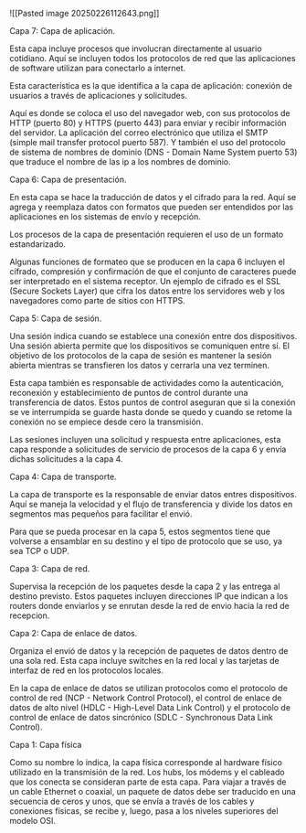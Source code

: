 ![[Pasted image 20250226112643.png]]

Capa 7: Capa de aplicación. 

Esta capa incluye procesos que involucran directamente al usuario cotidiano. Aquí se incluyen todos los protocolos de red que las aplicaciones de software utilizan para conectarlo a internet. 

Esta característica es la que identifica a la capa de aplicación: conexión de usuarios a través de aplicaciones y solicitudes. 

Aquí es donde se coloca el uso del navegador web, con sus protocolos de HTTP (puerto 80) y HTTPS (puerto 443) para enviar y recibir información del servidor. La aplicación del correo electrónico que utiliza el SMTP (simple mail transfer protocol puerto 587). Y también el uso del protocolo de sistema de nombres de dominio (DNS - Domain Name System puerto 53) que traduce el nombre de las ip a los nombres de dominio. 

Capa 6: Capa de presentación.

En esta capa se hace la traducción de datos y el cifrado para la red. Aquí se agrega y reemplaza datos con formatos que pueden ser entendidos por las aplicaciones en los sistemas de envío y recepción. 

Los procesos de la capa de presentación requieren el uso de un formato estandarizado. 

Algunas funciones de formateo que se producen en la capa 6 incluyen el cifrado, compresión y confirmación de que el conjunto de caracteres puede ser interpretado en el sistema receptor. Un ejemplo de cifrado es el SSL (Secure Sockets Layer) que cifra los datos entre los servidores web y los navegadores como parte de sitios con HTTPS. 

Capa 5: Capa de sesión.

Una sesión indica cuando se establece una conexión entre dos dispositivos. Una sesión abierta permite que los dispositivos se comuniquen entre sí. 
El objetivo de los protocolos de la capa de sesión es mantener la sesión abierta mientras se transfieren los datos y cerrarla una vez terminen. 

Esta capa también es responsable de actividades como la autenticación, reconexión y establecimiento de puntos de control durante una transferencia de datos. Estos puntos de control aseguran que si la conexión se ve interrumpida se guarde hasta donde se quedo y cuando se retome la conexión no se empiece desde cero la transmisión. 

Las sesiones incluyen una solicitud y respuesta entre aplicaciones, esta capa responde a solicitudes de servicio de procesos de la capa 6 y envía dichas solicitudes a la capa 4. 

Capa 4: Capa de transporte.

La capa de transporte es la responsable de enviar datos entres dispositivos. Aquí se maneja la velocidad y el flujo de transferencia y divide los datos en segmentos mas pequeños para facilitar el envió. 

Para que se pueda procesar en la capa 5, estos segmentos tiene que volverse a ensamblar en su destino y el tipo de protocolo que se uso, ya sea TCP o UDP.

Capa 3: Capa de red.

Supervisa la recepción de los paquetes desde la capa 2 y las entrega al destino previsto. Estos paquetes incluyen direcciones IP que indican a los routers donde enviarlos y se enrutan desde la red de envio hacia la red de recepcion. 

Capa 2: Capa de enlace de datos. 

Organiza el envió de datos y la recepción de paquetes de datos dentro de una sola red. Esta capa incluye switches en la red local y las tarjetas de interfaz de red en los protocolos locales. 

En la capa de enlace de datos se utilizan protocolos como el protocolo de control de red (NCP - Network Control Protocol), el control de enlace de datos de alto nivel (HDLC - High-Level Data Link Control) y el protocolo de control de enlace de datos sincrónico (SDLC - Synchronous Data Link Control).

Capa 1: Capa física 

Como su nombre lo indica, la capa física corresponde al hardware físico utilizado en la transmisión de la red. Los hubs, los módems y el cableado que los conecta se consideran parte de esta capa. Para viajar a través de un cable Ethernet o coaxial, un paquete de datos debe ser traducido en una secuencia de ceros y unos, que se envía a través de los cables y conexiones físicas, se recibe y, luego, pasa a los niveles superiores del modelo OSI.